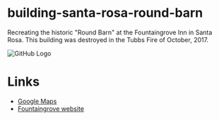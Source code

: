 # building-santa-rosa-round-barn
Recreating the historic "Round Barn" at the Fountaingrove Inn in Santa Rosa.  This building was destroyed in the Tubbs Fire of October, 2017.

![GitHub Logo](/images/logo.png)

# Links
* [Google Maps](https://www.google.com/maps/place/101+Fountaingrove+Pkwy,+Santa+Rosa,+CA+95403/@38.4756257,-122.727774,120m/data=!3m1!1e3!4m5!3m4!1s0x808438863dbff235:0xfacf19c131ad570a!8m2!3d38.4753675!4d-122.7284524)
* [Fountaingrove website](http://www.fountaingroveinn.com/roundbarn/)

